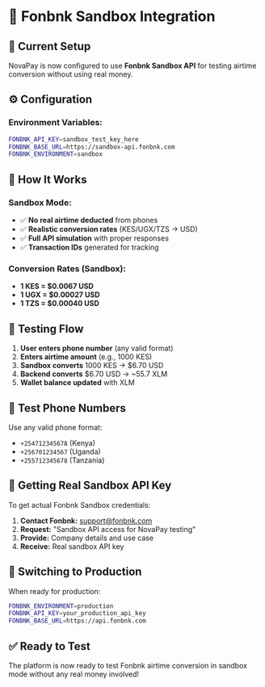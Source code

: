 # 🧪 Fonbnk Sandbox Integration

## 🎯 Current Setup

NovaPay is now configured to use **Fonbnk Sandbox API** for testing airtime conversion without using real money.

## ⚙️ Configuration

### Environment Variables:
```bash
FONBNK_API_KEY=sandbox_test_key_here
FONBNK_BASE_URL=https://sandbox-api.fonbnk.com
FONBNK_ENVIRONMENT=sandbox
```

## 🔄 How It Works

### Sandbox Mode:
- ✅ **No real airtime deducted** from phones
- ✅ **Realistic conversion rates** (KES/UGX/TZS → USD)
- ✅ **Full API simulation** with proper responses
- ✅ **Transaction IDs** generated for tracking

### Conversion Rates (Sandbox):
- **1 KES = $0.0067 USD**
- **1 UGX = $0.00027 USD**
- **1 TZS = $0.00040 USD**

## 🧪 Testing Flow

1. **User enters phone number** (any valid format)
2. **Enters airtime amount** (e.g., 1000 KES)
3. **Sandbox converts** 1000 KES → $6.70 USD
4. **Backend converts** $6.70 USD → ~55.7 XLM
5. **Wallet balance updated** with XLM

## 📱 Test Phone Numbers

Use any valid phone format:
- `+254712345678` (Kenya)
- `+256701234567` (Uganda)
- `+255712345678` (Tanzania)

## 🚀 Getting Real Sandbox API Key

To get actual Fonbnk Sandbox credentials:

1. **Contact Fonbnk:** support@fonbnk.com
2. **Request:** "Sandbox API access for NovaPay testing"
3. **Provide:** Company details and use case
4. **Receive:** Real sandbox API key

## 🔄 Switching to Production

When ready for production:
```bash
FONBNK_ENVIRONMENT=production
FONBNK_API_KEY=your_production_api_key
FONBNK_BASE_URL=https://api.fonbnk.com
```

## ✅ Ready to Test

The platform is now ready to test Fonbnk airtime conversion in sandbox mode without any real money involved!